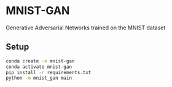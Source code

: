 # MNIST-GAN
 Generative Adversarial Networks trained on the MNIST dataset


## Setup

```bash
conda create -n mnist-gan
conda activate mnist-gan
pip install -r requirements.txt
python -m mnist_gan main
```